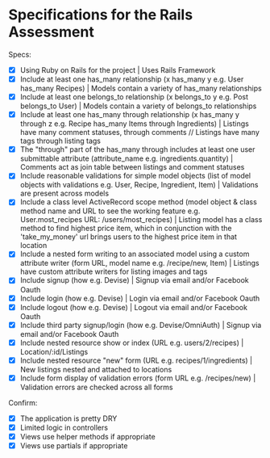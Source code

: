 # Specifications for the Rails Assessment

Specs:
- [x] Using Ruby on Rails for the project | Uses Rails Framework
- [x] Include at least one has_many relationship (x has_many y e.g. User has_many Recipes) | Models contain a variety of has_many relationships
- [x] Include at least one belongs_to relationship (x belongs_to y e.g. Post belongs_to User) | Models contain a variety of belongs_to relationships
- [x] Include at least one has_many through relationship (x has_many y through z e.g. Recipe has_many Items through Ingredients) | Listings have many comment statuses, through comments // Listings have many tags through listing tags
- [x] The "through" part of the has_many through includes at least one user submittable attribute (attribute_name e.g. ingredients.quantity) | Comments act as join table between listings and comment statuses
- [x] Include reasonable validations for simple model objects (list of model objects with validations e.g. User, Recipe, Ingredient, Item) | Validations are present across models
- [x] Include a class level ActiveRecord scope method (model object & class method name and URL to see the working feature e.g. User.most_recipes URL: /users/most_recipes) | Listing model has a class method to find highest price item, which in conjunction with the 'take_my_money' url brings users to the highest price item in that location
- [x] Include a nested form writing to an associated model using a custom attribute writer (form URL, model name e.g. /recipe/new, Item) | Listings have custom attribute writers for listing images and tags
- [x] Include signup (how e.g. Devise) | Signup via email and/or Facebook Oauth
- [x] Include login (how e.g. Devise) | Login via email and/or Facebook Oauth
- [x] Include logout (how e.g. Devise) | Logout via email and/or Facebook Oauth
- [x] Include third party signup/login (how e.g. Devise/OmniAuth) | Signup via email and/or Facebook Oauth
- [x] Include nested resource show or index (URL e.g. users/2/recipes) | Location/:id/Listings
- [x] Include nested resource "new" form (URL e.g. recipes/1/ingredients) | New listings nested and attached to locations
- [x] Include form display of validation errors (form URL e.g. /recipes/new) | Validation errors are checked across all forms

Confirm:
- [x] The application is pretty DRY
- [x] Limited logic in controllers
- [x] Views use helper methods if appropriate
- [x] Views use partials if appropriate
